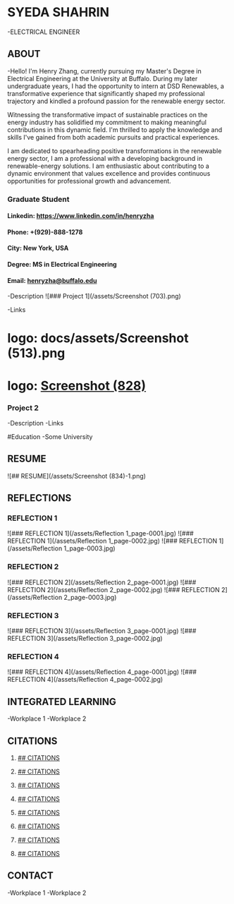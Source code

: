 # SYEDA SHAHRIN
-ELECTRICAL ENGINEER

## ABOUT
-Hello! I'm Henry Zhang, currently pursuing my Master's Degree in Electrical Engineering at the University at Buffalo. During my later undergraduate years, I had the opportunity to intern at DSD Renewables, a transformative experience that significantly shaped my professional trajectory and kindled a profound passion for the renewable energy sector.

Witnessing the transformative impact of sustainable practices on the energy industry has solidified my commitment to making meaningful contributions in this dynamic field. I'm thrilled to apply the knowledge and skills I've gained from both academic pursuits and practical experiences.

I am dedicated to spearheading positive transformations in the renewable energy sector, I am a professional with a developing background in renewable-energy solutions. I am enthusiastic about contributing to a dynamic environment that values excellence and provides continuous opportunities for professional growth and advancement.

### Graduate Student
#### Linkedin: https://www.linkedin.com/in/henryzha
#### Phone: +(929)-888-1278
#### City: New York, USA
#### Degree: MS in Electrical Engineering
#### Email: henryzha@buffalo.edu

-Description
![### Project 1](/assets/Screenshot (703).png)

-Links

 # logo: docs/assets/Screenshot (513).png
 
 # logo: [Screenshot (828)](https://github.com/user-attachments/assets/5efa0005-0ee4-4118-9f57-5000ef2b70ed)


### Project 2
-Description
-Links


#Education
-Some University


## RESUME
![## RESUME](/assets/Screenshot (834)-1.png)


## REFLECTIONS

### REFLECTION 1
![### REFLECTION 1](/assets/Reflection 1_page-0001.jpg)
![### REFLECTION 1](/assets/Reflection 1_page-0002.jpg)
![### REFLECTION 1](/assets/Reflection 1_page-0003.jpg)

### REFLECTION 2
![### REFLECTION 2](/assets/Reflection 2_page-0001.jpg)
![### REFLECTION 2](/assets/Reflection 2_page-0002.jpg)
![### REFLECTION 2](/assets/Reflection 2_page-0003.jpg)

### REFLECTION 3
![### REFLECTION 3](/assets/Reflection 3_page-0001.jpg)
![### REFLECTION 3](/assets/Reflection 3_page-0002.jpg)

### REFLECTION 4
![### REFLECTION 4](/assets/Reflection 4_page-0001.jpg)
![### REFLECTION 4](/assets/Reflection 4_page-0002.jpg)

## INTEGRATED LEARNING
-Workplace 1
-Workplace 2

## CITATIONS
1. [## CITATIONS](https://typeset.io/papers/sinr-rsrp-rssi-and-rsrq-measurements-in-long-term-evolution1qxf6s1xub)
   
3. [## CITATIONS](https://ieeexplore.ieee.org/document/9623247)         
4. [## CITATIONS](https://jwcn-eurasipjournals.springeropen.com/articles/10.1186/s13638-023-02282-z) 
5. [## CITATIONS](https://ieeexplore.ieee.org/document/10570321)
6. [## CITATIONS](https://ieeexplore.ieee.org/document/8672910)
7. [## CITATIONS](https://journals.sagepub.com/doi/full/10.1177/0037549719880911)
8. [## CITATIONS](https://www.sciencedirect.com/science/article/abs/pii/S1389128619304133)
9. [## CITATIONS](https://dl.acm.org/doi/10.1145/3341449.3341465)


## CONTACT
-Workplace 1
-Workplace 2
